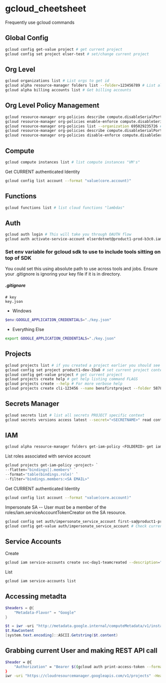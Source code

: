 # gcloud_cheetsheet
Frequently use gcloud commands 

## Global Config
```bash
gcloud config get-value project # get current project
gcloud config set project elser-test # set/change current project
```

## Org Level
```bash
gcloud organizations list # List orgs to get id
gcloud alpha resource-manager folders list --folder=123456789 # List all folders under specific folder id
gcloud alpha billing accounts list # Get billing accounts
```
## Org Level Policy Management
```bash
gcloud resource-manager org-policies describe compute.disableSerialPortLogging --effective --organization 695029235726 # Get effective policy value on specific contraint
gcloud resource-manager org-policies enable-enforce compute.disableSerialPortLogging --organization 695029235726 # Set and enable specific contraint
gcloud resource-manager org-policies list --organization 695029235726 # Get all contraints applied at org level. You can supply a --folder or --project instead
gcloud resource-manager org-policies describe compute.disableSerialPortLogging --effective --project product1-prod-a790 # View the inherited "enforced" policy from org level
gcloud resource-manager org-policies disable-enforce compute.disableSerialPortLogging --project product1-prod-a790 # Break inheritance of org policy contraint
```

## Compute 
```bash
gcloud compute instances list # list compute instances "VM's"
```
Get CURRENT authenticated Identity 
```bash
gcloud config list account --format "value(core.account)"
```

## Functions
```bash
gcloud functions list # list cloud functions "lambdas"
```

## Auth
```bash
gcloud auth login # This will take you through OAUTH flow
gcloud auth activate-service-account elserdotnet@product1-prod-b3c0.iam.gserviceaccount.com --keyfile=./key.json # Activates SA
```
### Set env variable for gcloud sdk to use to include tools sitting on top of SDK
You could set this using absolute path to use across tools and jobs. Ensure your .gitignore is ignoring your key file if it is in directory.
##### .gitignore
```
# key
key.json
```
- Windows
```powershell
$env:GOOGLE_APPLICATION_CREDENTIALS="./key.json"
```
- Everything Else
```bash
export GOOGLE_APPLICATION_CREDENTIALS="./key.json"
```

## Projects
```bash
gcloud projects list # if you created a project earlier you should see it listed
gcloud config set project product1-dev-33a8 # set current project context
gcloud config get-value project # get current project
gcloud projects create help # get help listing command FLAGS 
gcloud projects create --help # For more verbose help
gcloud projects create cli-123456 --name bensfirstproject --folder 587805611271 # Creates project with id cli-123456 and name 
```

## Secrets Manager
```bash
gcloud secrets list # list all secrets PROJECT specific context
gcloud secrets versions access latest --secret="<SECRETNAME>" read contents of secret name discoverd with above command
```
## IAM
```bash
gcloud alpha resource-manager folders get-iam-policy <FOLDERID> get iam bindings on folder
```
List roles associated with service account
```powershell
gcloud projects get-iam-policy <project> `
--flatten="bindings[].members" `
--format='table(bindings.role)' `
--filter="bindings.members:<SA EMAIL>"
```
Get CURRENT authenticated Identity 
```bash
gcloud config list account --format "value(core.account)"
```
Impersonate SA -- User must be a member of the roles/iam.serviceAccountTokenCreator on the SA resource.
```bash
gcloud config set auth/impersonate_service_account first-sa@product1-prod-a790.iam.gserviceaccount.com # Activate Impersoination
gcloud config get-value auth/impersonate_service_account # Check current impersonation
```
## Service Accounts
Create
```bash
gcloud iam service-accounts create svc-day1-teamcreated --description="createdByTeam" --display-name="this is my scoped sa for k8"
```
List
```bash
gcloud iam service-accounts list
```

## Accessing metadta
```powershell
$headers = @{
    "Metadata-Flavor" = "Google"
}

$t = iwr -uri "http://metadata.google.internal/computeMetadata/v1/instance/service-accounts/default" -Headers $headers
$t.RawContent 
[system.text.encoding]::ASCII.Getstring($t.content)
```

## Grabbing current User and making REST API call
```bash
$header = @{
    "Authorization" = "Bearer $((gcloud auth print-access-token --format=json | ConvertFrom-Json | select token).token)"
}
iwr -uri "https://cloudresourcemanager.googleapis.com/v1/projects" -Headers $header
```

